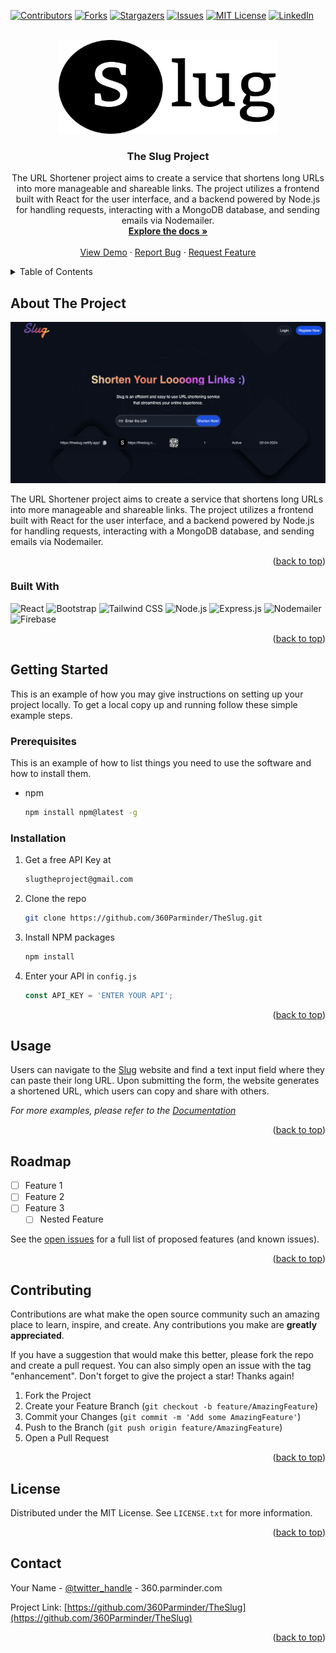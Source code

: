 <!-- Improved compatibility of back to top link: See: https://github.com/othneildrew/Best-README-Template/pull/73 -->
<a name="readme-top"></a>
<!--
*** Thanks for checking out the Best-README-Template. If you have a suggestion
*** that would make this better, please fork the repo and create a pull request
*** or simply open an issue with the tag "enhancement".
*** Don't forget to give the project a star!
*** Thanks again! Now go create something AMAZING! :D
-->



<!-- PROJECT SHIELDS -->
<!--
*** I'm using markdown "reference style" links for readability.
*** Reference links are enclosed in brackets [ ] instead of parentheses ( ).
*** See the bottom of this document for the declaration of the reference variables
*** for contributors-url, forks-url, etc. This is an optional, concise syntax you may use.
*** https://www.markdownguide.org/basic-syntax/#reference-style-links
-->
[![Contributors][contributors-shield]][contributors-url]
[![Forks][forks-shield]][forks-url]
[![Stargazers][stars-shield]][stars-url]
[![Issues][issues-shield]][issues-url]
[![MIT License][license-shield]][license-url]
[![LinkedIn][linkedin-shield]][linkedin-url]


<!-- PROJECT LOGO -->
<br />
<div align="center">
  <a href="https://theslug.netlify.app/">
    <img src="./public/image/slugblack.png" alt="Logo" width="350" height="150">
  </a>

<h3 align="center">The Slug Project</h3>

  <p align="center">
    The URL Shortener project aims to create a service that shortens long URLs into more manageable and shareable links. The project utilizes a frontend built with React for the user interface, and a backend powered by Node.js for handling requests, interacting with a MongoDB database, and sending emails via Nodemailer.
    <br />
    <a href="https://github.com/360Parminder/TheSlug"><strong>Explore the docs »</strong></a>
    <br />
    <br />
    <a href="https://github.com/360Parminder/TheSlug">View Demo</a>
    ·
    <a href="https://github.com/360Parminder/TheSlug/issues">Report Bug</a>
    ·
    <a href="https://github.com/360Parminder/TheSlug/pulls">Request Feature</a>
  </p>
</div>



<!-- TABLE OF CONTENTS -->
<details>
  <summary>Table of Contents</summary>
  <ol>
    <li>
      <a href="#about-the-project">About The Project</a>
      <ul>
        <li><a href="#built-with">Built With</a></li>
      </ul>
    </li>
    <li>
      <a href="#getting-started">Getting Started</a>
      <ul>
        <li><a href="#prerequisites">Prerequisites</a></li>
        <li><a href="#installation">Installation</a></li>
      </ul>
    </li>
    <li><a href="#usage">Usage</a></li>
    <li><a href="#roadmap">Roadmap</a></li>
    <li><a href="#contributing">Contributing</a></li>
    <li><a href="#license">License</a></li>
    <li><a href="#contact">Contact</a></li>
  </ol>
</details>



<!-- ABOUT THE PROJECT -->
## About The Project

[![Product Name Screen Shot][product-screenshot]](https://datastorex.tech/)

The URL Shortener project aims to create a service that shortens long URLs into more manageable and shareable links. The project utilizes a frontend built with React for the user interface, and a backend powered by Node.js for handling requests, interacting with a MongoDB database, and sending emails via Nodemailer.

<p align="right">(<a href="#readme-top">back to top</a>)</p>



### Built With
![React](https://img.shields.io/badge/-React-000?logo=react&labelColor=000&color=61DAFB)
![Bootstrap](https://img.shields.io/badge/-Bootstrap-000?logo=bootstrap&labelColor=000&color=563D7C)
![Tailwind CSS](https://img.shields.io/badge/-Tailwind_CSS-000?logo=tailwind-css&labelColor=000&color=06B6D4)
![Node.js](https://img.shields.io/badge/-Node.js-000?logo=node.js&labelColor=000&color=339933)
![Express.js](https://img.shields.io/badge/-Express.js-000?logo=express&labelColor=000&color=000)
![Nodemailer](https://img.shields.io/badge/-Nodemailer-000?logo=nodemailer&labelColor=000&color=6B5E9C)
![Firebase](https://img.shields.io/badge/-Firebase-000?logo=firebase&labelColor=000&color=FFCA28)

<p align="right">(<a href="#readme-top">back to top</a>)</p>



<!-- GETTING STARTED -->
## Getting Started

This is an example of how you may give instructions on setting up your project locally.
To get a local copy up and running follow these simple example steps.

### Prerequisites

This is an example of how to list things you need to use the software and how to install them.
* npm
  ```sh
  npm install npm@latest -g
  ```

### Installation

1. Get a free API Key at 
    ```sh
    slugtheproject@gmail.com
    ```
2. Clone the repo
   ```sh
   git clone https://github.com/360Parminder/TheSlug.git
   ```
3. Install NPM packages
   ```sh
   npm install
   ```
4. Enter your API in `config.js`
   ```js
   const API_KEY = 'ENTER YOUR API';
   ```

<p align="right">(<a href="#readme-top">back to top</a>)</p>



<!-- USAGE EXAMPLES -->
## Usage

Users can navigate to the <a href="https://theslug.netlify.app/">Slug</a> website and find a text input field where they can paste their long URL. Upon submitting the form, the website generates a shortened URL, which users can copy and share with others.

_For more examples, please refer to the [Documentation](https://github.com/360Parminder/TheSlug)_

<p align="right">(<a href="#readme-top">back to top</a>)</p>



<!-- ROADMAP -->
## Roadmap

- [ ] Feature 1
- [ ] Feature 2
- [ ] Feature 3
    - [ ] Nested Feature

See the [open issues](https://github.com/360Parminder/TheSlug/issues) for a full list of proposed features (and known issues).

<p align="right">(<a href="#readme-top">back to top</a>)</p>



<!-- CONTRIBUTING -->
## Contributing

Contributions are what make the open source community such an amazing place to learn, inspire, and create. Any contributions you make are **greatly appreciated**.

If you have a suggestion that would make this better, please fork the repo and create a pull request. You can also simply open an issue with the tag "enhancement".
Don't forget to give the project a star! Thanks again!

1. Fork the Project
2. Create your Feature Branch (`git checkout -b feature/AmazingFeature`)
3. Commit your Changes (`git commit -m 'Add some AmazingFeature'`)
4. Push to the Branch (`git push origin feature/AmazingFeature`)
5. Open a Pull Request

<p align="right">(<a href="#readme-top">back to top</a>)</p>



<!-- LICENSE -->
## License

Distributed under the MIT License. See `LICENSE.txt` for more information.

<p align="right">(<a href="#readme-top">back to top</a>)</p>



<!-- CONTACT -->
## Contact

Your Name - [@twitter_handle](https://twitter.com/360parminder) - 360.parminder.com

Project Link: [https://github.com/360Parminder/TheSlug](https://github.com/360Parminder/TheSlug)

<p align="right">(<a href="#readme-top">back to top</a>)</p>

<!-- MARKDOWN LINKS & IMAGES -->
<!-- https://www.markdownguide.org/basic-syntax/#reference-style-links -->
[contributors-shield]: https://img.shields.io/github/contributors/360Parminder/TheSlug.svg?style=for-the-badge
[contributors-url]: https://github.com/360Parminder/TheSlug/graphs/contributors
[forks-shield]: https://img.shields.io/github/forks/360Parminder/datastorex.svg?style=for-the-badge
[forks-url]: https://github.com/360Parminder/TheSlug/network/members
[stars-shield]: https://img.shields.io/github/stars/360Parminder/datastorex.svg?style=for-the-badge
[stars-url]: https://github.com/360Parminder/TheSlug/stargazers
[issues-shield]: https://img.shields.io/github/issues/360Parminder/datastorex.svg?style=for-the-badge
[issues-url]: https://github.com//360Parminder/TheSlug/issues
[license-shield]: https://img.shields.io/github/license/360Parminder/datastorex.svg?style=for-the-badge
[license-url]: https://github.com/360Parminder/TheSlug/blob/master/LICENSE.txt
[linkedin-shield]: https://img.shields.io/badge/-LinkedIn-black.svg?style=for-the-badge&logo=linkedin&colorB=555
[linkedin-url]: https://www.linkedin.com/in/parminder-singh-storm/
[product-screenshot]: ./public/image/Screenshot.png
[Next.js]: https://img.shields.io/badge/next.js-000000?style=for-the-badge&logo=nextdotjs&logoColor=white
[Next-url]: https://nextjs.org/
[React.js]: https://img.shields.io/badge/React-20232A?style=for-the-badge&logo=react&logoColor=61DAFB
[React-url]: https://reactjs.org/
[Vue.js]: https://img.shields.io/badge/Vue.js-35495E?style=for-the-badge&logo=vuedotjs&logoColor=4FC08D
[Vue-url]: https://vuejs.org/
[Angular.io]: https://img.shields.io/badge/Angular-DD0031?style=for-the-badge&logo=angular&logoColor=white
[Angular-url]: https://angular.io/
[Svelte.dev]: https://img.shields.io/badge/Svelte-4A4A55?style=for-the-badge&logo=svelte&logoColor=FF3E00
[Svelte-url]: https://svelte.dev/
[Laravel.com]: https://img.shields.io/badge/Laravel-FF2D20?style=for-the-badge&logo=laravel&logoColor=white
[Laravel-url]: https://laravel.com
[Bootstrap.com]: https://img.shields.io/badge/Bootstrap-563D7C?style=for-the-badge&logo=bootstrap&logoColor=white
[Bootstrap-url]: https://getbootstrap.com
[JQuery.com]: https://img.shields.io/badge/jQuery-0769AD?style=for-the-badge&logo=jquery&logoColor=white
[JQuery-url]: https://jquery.com 

